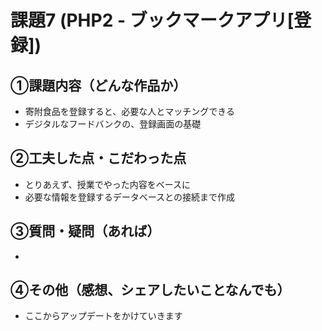# 課題7 (PHP2 - ブックマークアプリ[登録])

## ①課題内容（どんな作品か）
- 寄附食品を登録すると、必要な人とマッチングできる
- デジタルなフードバンクの、登録画面の基礎

## ②工夫した点・こだわった点
- とりあえず、授業でやった内容をベースに
- 必要な情報を登録するデータベースとの接続まで作成

## ③質問・疑問（あれば）
- 

## ④その他（感想、シェアしたいことなんでも）
- ここからアップデートをかけていきます
